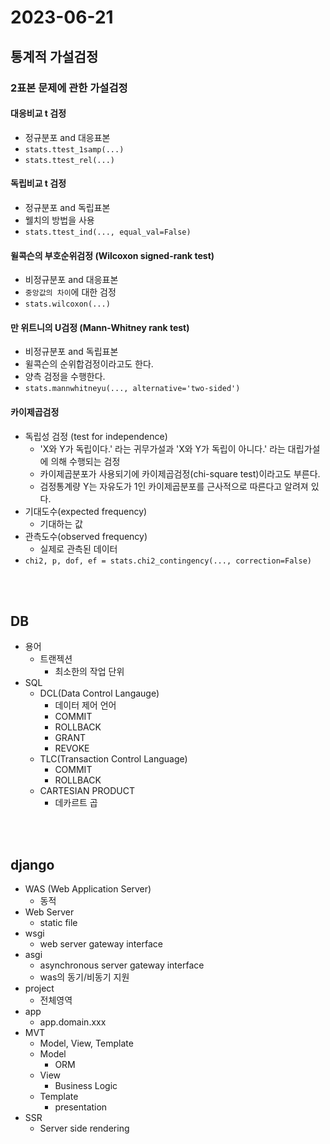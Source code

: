 # 2023-06-21

## 통계적 가설검정

### 2표본 문제에 관한 가설검정

#### 대응비교 t 검정
* 정규분포 and 대응표본
* `stats.ttest_1samp(...)`
* `stats.ttest_rel(...)`

#### 독립비교 t 검정
* 정규분포 and 독립표본
* 웰치의 방법을 사용
* `stats.ttest_ind(..., equal_val=False)`

#### 윌콕슨의 부호순위검정 (Wilcoxon signed-rank test)
* 비정규분포 and 대응표본
* `중앙값의 차이`에 대한 검정
* `stats.wilcoxon(...)`

#### 만 위트니의 U검정 (Mann-Whitney rank test)
* 비정규분포 and 독립표본
* 윌콕슨의 순위합검정이라고도 한다.
* 양측 검정을 수행한다.
* `stats.mannwhitneyu(..., alternative='two-sided')`

#### 카이제곱검정
* 독립성 검정 (test for independence)
    * 'X와 Y가 독립이다.' 라는 귀무가설과 'X와 Y가 독립이 아니다.' 라는 대립가설에 의해 수행되는 검정
    * 카이제곱분포가 사용되기에 카이제곱검정(chi-square test)이라고도 부른다.
    * 검정통계량 Y는 자유도가 1인 카이제곱분포를 근사적으로 따른다고 알려져 있다.
* 기대도수(expected frequency)
    * 기대하는 값
* 관측도수(observed frequency)
    * 실제로 관측된 데이터
* `chi2, p, dof, ef = stats.chi2_contingency(..., correction=False)`


<br/>
<br/>

## DB

* 용어
    * 트랜젝션
        * 최소한의 작업 단위
* SQL
    * DCL(Data Control Langauge)
        * 데이터 제어 언어
        * COMMIT
        * ROLLBACK
        * GRANT
        * REVOKE
    * TLC(Transaction Control Language)
        * COMMIT
        * ROLLBACK
    * CARTESIAN PRODUCT
        * 데카르트 곱

<br/>
<br/>

## django

* WAS (Web Application Server)
    * 동적
* Web Server
    * static file
* wsgi
    * web server gateway interface
* asgi
    * asynchronous server gateway interface
    * was의 동기/비동기 지원
* project
    * 전체영역
* app
    *  app.domain.xxx
* MVT
    * Model, View, Template
    * Model
        * ORM
    * View
        * Business Logic
    * Template
        * presentation
* SSR
    * Server side rendering

